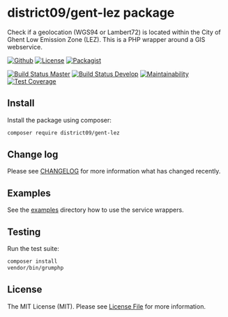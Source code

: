 # district09/gent-lez package

Check if a geolocation (WGS94 or Lambert72) is located within the City of Ghent
Low Emission Zone (LEZ). This is a PHP wrapper around a GIS webservice.

[![Github][github-badge]][github-link]
[![License][license-badge]][license-link]
[![Packagist][packagist-version-badge]][packagist-version-link]

[![Build Status Master][travis-master-badge]][travis-master-link]
[![Build Status Develop][travis-develop-badge]][travis-develop-link]
[![Maintainability][codeclimate-maint-badge]][codeclimate-maint-link]
[![Test Coverage][codeclimate-cover-badge]][codeclimate-cover-link]

## Install

Install the package using composer:

```bash
composer require district09/gent-lez
```

## Change log

Please see [CHANGELOG](CHANGELOG.md) for more information what has changed
recently.

## Examples

See the [examples](examples) directory how to use the service wrappers.

## Testing

Run the test suite:

``` bash
composer install
vendor/bin/grumphp
```

## License

The MIT License (MIT). Please see [License File](LICENSE.md) for more
information.

[github-badge]: https://img.shields.io/badge/github-District09_Gent_LEZ-blue.svg?logo=github&style=flat-square
[github-link]: https://github.com/digipolisgent/php_package_gent-lez

[license-badge]: https://img.shields.io/github/license/digipolisgent/php_package_gent-lez?style=flat-square
[license-link]: LICENSE.md

[packagist-version-badge]: https://img.shields.io/packagist/v/digipolisgent/php_package_gent-lez?style=flat-square&include_prereleases
[packagist-version-link]: https://packagist.org/packages/digipolisgent/php_package_gent-lez

[travis-master-badge]: https://img.shields.io/travis/com/digipolisgent/php_package_gent-lez/master.svg?label=master&logo=travis&style=flat-square
[travis-master-link]: https://travis-ci.com/digipolisgent/php_package_gent-lez/branches
[travis-develop-badge]: https://img.shields.io/travis/com/digipolisgent/php_package_gent-lez/develop.svg?label=develop&logo=travis&style=flat-square
[travis-develop-link]: https://travis-ci.com/digipolisgent/php_package_gent-lez/branches

[codeclimate-maint-badge]: https://img.shields.io/codeclimate/maintainability/digipolisgent/php_package_gent-lez?logo=code-climate&style=flat-square
[codeclimate-maint-link]: https://codeclimate.com/github/digipolisgent/php_package_gent-lez
[codeclimate-cover-badge]: https://img.shields.io/codeclimate/coverage/digipolisgent/php_package_gent-lez?logo=code-climate&style=flat-square
[codeclimate-cover-link]: https://codeclimate.com/github/digipolisgent/php_package_gent-lez
